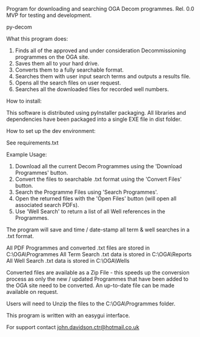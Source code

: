 Program for downloading and searching OGA Decom programmes.
Rel. 0.0 MVP for testing and development.

py-decom

What this program does:

1. Finds all of the approved and under consideration Decommissioning programmes on the OGA site.
2. Saves them all to your hard drive.
3. Converts them to a fully searchable format.
4. Searches them with user input search terms and outputs a results file.
5. Opens all the search files on user request.
6. Searches all the downloaded files for recorded well numbers.

How to install:

This software is distributed using pyInstaller packaging.
All libraries and dependencies have been packaged into a single EXE file in dist folder.

How to set up the dev environment:

See requirements.txt

Example Usage: 

1. Download all the current Decom Programmes using the 'Download Programmes' button.
2. Convert the files to searchable .txt format using the 'Convert Files' button.
3. Search the Programme Files using 'Search Programmes'.
4. Open the returned files with the 'Open Files' button (will open all associated search PDFs).
5. Use 'Well Search' to return a list of all Well references in the Programmes.

The program will save and time / date-stamp all term & well searches in a .txt format.

All PDF Programmes and converted .txt files are stored in C:\OGA\Programmes
All Term Search .txt data is stored in C:\OGA\Reports
All Well Search .txt data is stored in C:\OGA\Wells

Converted files are available as a Zip File - this speeds up the conversion process as only
the new / updated Programmes that have been added to the OGA site need to be converted.
An up-to-date file can be made available on request.

Users will need to Unzip the files to the C:\OGA\Programmes folder.

This program is written with an easygui interface.

For support contact john.davidson.ctr@hotmail.co.uk









